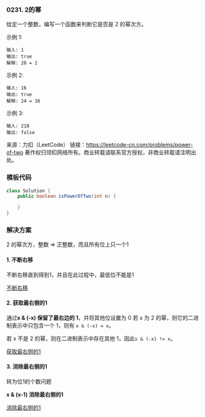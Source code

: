 ### 0231. 2的幂

给定一个整数，编写一个函数来判断它是否是 2 的幂次方。

示例 1:

```
输入: 1
输出: true
解释: 20 = 1
```

示例 2:

```
输入: 16
输出: true
解释: 24 = 16
```

示例 3:

```
输入: 218
输出: false
```

来源：力扣（LeetCode）
链接：https://leetcode-cn.com/problems/power-of-two
著作权归领扣网络所有。商业转载请联系官方授权，非商业转载请注明出处。


### 模板代码

``` java 
class Solution {
    public boolean isPowerOfTwo(int n) {

    }
}
```


### 解决方案

2 的幂次方，整数  => 正整数，而且所有位上只一个1

#### 1. 不断右移

不断右移直到得到1，并且在此过程中，最低位不能是1

[不断右移](qu0231/solu1/Solution.java)



#### 2. 获取最右侧的1

通过**x & (-x) 保留了最右边的 1**，并将其他位设置为 0 若 x 为 2 的幂，则它的二进制表示中只包含一个 1，则有 `x & (-x) = x`。

若 x 不是 2 的幂，则在二进制表示中存在其他 1，因此`x & (-x) != x`。


[获取最右侧的1](qu0231/solu2/Solution.java)


#### 3. 消除最右侧的1

转为位1的个数问题

**x & (x-1) 消除最右侧的1**


[消除最右侧的1](qu0231/solu3/Solution.java)